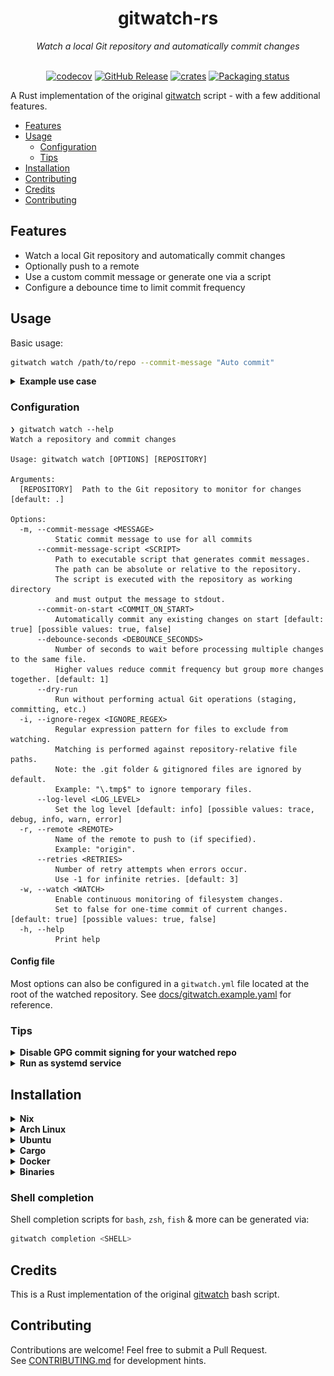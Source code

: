 <div align="center">

<h1>gitwatch-rs</h1>
<em>Watch a local Git repository and automatically commit changes</em><br/><br/>

[![codecov](https://codecov.io/gh/croissong/gitwatch-rs/graph/badge.svg?token=UBV2B6146B)](https://codecov.io/gh/croissong/gitwatch-rs)
[![GitHub Release](https://img.shields.io/github/v/release/croissong/gitwatch-rs)](https://github.com/croissong/gitwatch-rs/releases/latest)
[![crates](https://img.shields.io/crates/v/gitwatch-rs.svg)](https://crates.io/crates/gitwatch-rs)
[![Packaging status](https://repology.org/badge/tiny-repos/gitwatch-rs.svg)](https://repology.org/project/gitwatch-rs/versions)

</div>

A Rust implementation of the original [gitwatch](https://github.com/gitwatch/gitwatch) script - with a few additional features.

- [Features](#features)
- [Usage](#usage)
  - [Configuration](#configuration)
  - [Tips](#tips)
- [Installation](#installation)
- [Contributing](#contributing)
- [Credits](#credits)
- [Contributing](#contributing)

## Features

- Watch a local Git repository and automatically commit changes
- Optionally push to a remote 
- Use a custom commit message or generate one via a script
- Configure a debounce time to limit commit frequency 


## Usage

Basic usage:
```sh
gitwatch watch /path/to/repo --commit-message "Auto commit"
```

<details>
<summary><b>Example use case</b></summary>

I use gitwatch to watch my local notes repository and generate commit messages using [aichat](https://github.com/sigoden/aichat).  
The [example](example/) folder contains a small repository demonstrating this use case:

<img src="docs/example.png" alt="Example use case">

</details>

### Configuration

```console
❯ gitwatch watch --help
Watch a repository and commit changes

Usage: gitwatch watch [OPTIONS] [REPOSITORY]

Arguments:
  [REPOSITORY]  Path to the Git repository to monitor for changes [default: .]

Options:
  -m, --commit-message <MESSAGE>
          Static commit message to use for all commits
      --commit-message-script <SCRIPT>
          Path to executable script that generates commit messages.
          The path can be absolute or relative to the repository.
          The script is executed with the repository as working directory
          and must output the message to stdout.
      --commit-on-start <COMMIT_ON_START>
          Automatically commit any existing changes on start [default: true] [possible values: true, false]
      --debounce-seconds <DEBOUNCE_SECONDS>
          Number of seconds to wait before processing multiple changes to the same file.
          Higher values reduce commit frequency but group more changes together. [default: 1]
      --dry-run
          Run without performing actual Git operations (staging, committing, etc.)
  -i, --ignore-regex <IGNORE_REGEX>
          Regular expression pattern for files to exclude from watching.
          Matching is performed against repository-relative file paths.
          Note: the .git folder & gitignored files are ignored by default.
          Example: "\.tmp$" to ignore temporary files.
      --log-level <LOG_LEVEL>
          Set the log level [default: info] [possible values: trace, debug, info, warn, error]
  -r, --remote <REMOTE>
          Name of the remote to push to (if specified).
          Example: "origin".
      --retries <RETRIES>
          Number of retry attempts when errors occur.
          Use -1 for infinite retries. [default: 3]
  -w, --watch <WATCH>
          Enable continuous monitoring of filesystem changes.
          Set to false for one-time commit of current changes. [default: true] [possible values: true, false]
  -h, --help
          Print help
```

#### Config file

Most options can also be configured in a `gitwatch.yml` file located at the root of the watched repository.
See [docs/gitwatch.example.yaml](docs/gitwatch.example.yaml) for reference.


### Tips

<details><summary><b>Disable GPG commit signing for your watched repo</b></summary>

If you've enabled `gpgsign` globally, you might want to disable it for the watched repositories, since `gitwatch` uses your regular git user to create the commits.

1. Add an include to a custom `.gitconfig` file to your local gitconfig:
   ```sh
   # cd /path/to/repo 
   git config --local include.path ../.gitconfig
   ```
2. Create a .gitconfig file (which can be committed):
   ```gitconfig
   [commit]
     gpgsign = false
   ```

</details>

<details><summary><b>Run as systemd service</b></summary>

Create a systemd user service file `gitwatch@.service`:
```ini
[Unit]
Description=Watch a Git repository and automatically commit changes

[Service]
ExecStart=/usr/local/bin/gitwatch watch %I
ExecStop=/bin/true

[Install]
WantedBy=default.target
```

I recommend you use it in combination with a config file, then you only need to pass the repo dir as argument:
```sh
systemctl --user start gitwatch@$(systemd-escape /path/to/repo/).service
```
   
   
There's also a [Nix module](nix/service.nix), which provides a home-manager service:
```nix
inputs = {
   gitwatch-rs.url = "github:croissong/gitwatch-rs";
};

...
  
imports = [ inputs.gitwatch-rs.modules.gitwatch ];

services.gitwatch = {
  notes = {
    repo_path = "${config.home.homeDirectory}/notes/";
    args = [ "--log-level=debug" ];
    extraPackages = with pkgs; [
      bash
      coreutils
      git
      aichat
    ];
  };
}
```

</details>

## Installation

<details><summary><b>Nix</b></summary>

A [flake.nix](./flake.nix) is available for Nix:
```nix
inputs = {
  gitwatch-rs.url = "github:croissong/gitwatch-rs";
};
# Reference the package as `inputs.gitwatch-rs.packages.<system>.default`
```

</details>


<details><summary><b>Arch Linux</b></summary>

[AUR package](https://aur.archlinux.org/packages/gitwatch-rs-bin)
```sh
paru -S gitwatch-rs-bin
```

</details>


<details><summary><b>Ubuntu</b></summary>

```sh
# TODO: Add Ubuntu package
```

</details>


<details><summary><b>Cargo</b></summary>

[crates.io](https://crates.io/crates/gitwatch-rs):
```sh
cargo install gitwatch-rs
```

</details>


<details><summary><b>Docker</b></summary>

[ghcr.io/croissong/gitwatch-rs](https://github.com/croissong/gitwatch-rs/pkgs/container/gitwatch-rs):
```sh
docker run -v /path/to/repo:/repo ghcr.io/croissong/gitwatch-rs:latest /repo
```

</details>


<details><summary><b>Binaries</b></summary>

Precompiled binaries are available for Linux and macOS from [releases](https://github.com/croissong/gitwatch-rs/releases).

</details>
 


### Shell completion

Shell completion scripts for `bash`, `zsh`, `fish` & more can be generated via:
```sh
gitwatch completion <SHELL>
```

## Credits

This is a Rust implementation of the original [gitwatch](https://github.com/gitwatch/gitwatch) bash script.  
 
## Contributing

Contributions are welcome! Feel free to submit a Pull Request.  
See [CONTRIBUTING.md](CONTRIBUTING.md) for development hints.

